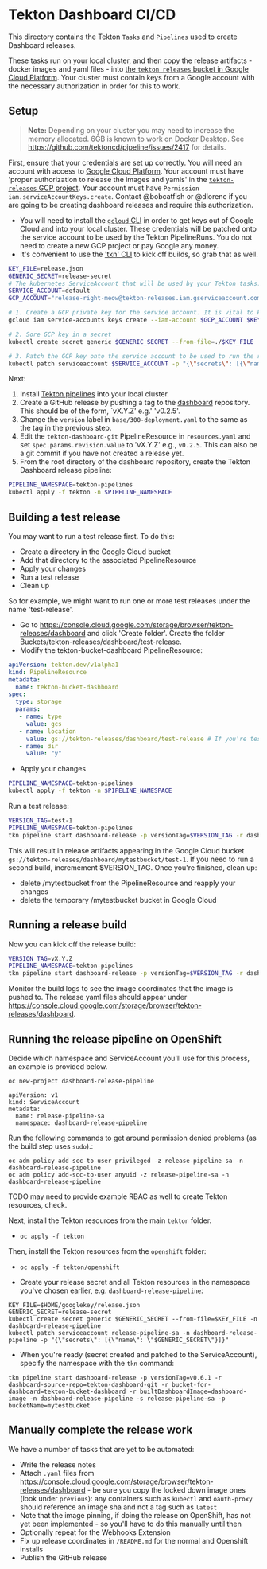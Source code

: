 # Tekton Dashboard CI/CD

This directory contains the Tekton `Tasks` and `Pipelines` used to create Dashboard releases.

These tasks run on your local cluster, and then copy the release artifacts - docker images and yaml files - into [the `tekton releases` bucket in Google Cloud Platform](https://console.cloud.google.com/storage/browser/tekton-releases/dashboard). Your cluster must contain keys from a Google account with the necessary authorization in order for this to work.

## Setup

> **Note:** 
> Depending on your cluster you may need to increase the memory allocated. 6GB is known to work on Docker Desktop.
> See https://github.com/tektoncd/pipeline/issues/2417 for details.

First, ensure that your credentials are set up correctly. You will need an account with access to [Google Cloud Platform](https://console.cloud.google.com). Your account must have 'proper authorization to release the images and yamls' in the [`tekton-releases` GCP project](https://github.com/tektoncd/plumbing#prow). Your account must have `Permission iam.serviceAccountKeys.create`. Contact @bobcatfish or @dlorenc if you are going to be creating dashboard releases and require this authorization.

- You will need to install the [`gcloud` CLI](https://cloud.google.com/sdk/gcloud/) in order to get keys out of Google Cloud and into your local cluster. These credentials will be patched onto the service account to be used by the Tekton PipelineRuns. You do not need to create a new GCP project or pay Google any money.
- It's convenient to use the ['tkn' CLI](https://github.com/tektoncd/cli) to kick off builds, so grab that as well.

```bash
KEY_FILE=release.json
GENERIC_SECRET=release-secret
# The kubernetes ServiceAccount that will be used by your Tekton tasks. 'default' is the default. It should already exist.
SERVICE_ACCOUNT=default
GCP_ACCOUNT="release-right-meow@tekton-releases.iam.gserviceaccount.com"

# 1. Create a GCP private key for the service account. It is vital to keep a copy safe since there is a limit of ten keys in total.
gcloud iam service-accounts keys create --iam-account $GCP_ACCOUNT $KEY_FILE

# 2. Sore GCP key in a secret
kubectl create secret generic $GENERIC_SECRET --from-file=./$KEY_FILE

# 3. Patch the GCP key onto the service account to be used to run the release pipeline.
kubectl patch serviceaccount $SERVICE_ACCOUNT -p "{\"secrets\": [{\"name\": \"$GENERIC_SECRET\"}]}"
```

Next:

1. Install [Tekton pipelines](https://github.com/tektoncd/pipeline) into your local cluster.
1. Create a GitHub release by pushing a tag to the [dashboard](https://github.com/tektoncd/dashboard) repository. This should be of the form, `vX.Y.Z' e.g.' 'v0.2.5'.
1. Change the `version` label in `base/300-deployment.yaml` to the same as the tag in the previous step.
1. Edit the `tekton-dashboard-git` PipelineResource in `resources.yaml` and set `spec.params.revision.value` to 'vX.Y.Z' e.g., `v0.2.5`. This can also be a git commit if you have not created a release yet.
1. From the root directory of the dashboard repository, create the Tekton Dashboard release pipeline:

```bash
PIPELINE_NAMESPACE=tekton-pipelines
kubectl apply -f tekton -n $PIPELINE_NAMESPACE
```

## Building a test release

You may want to run a test release first. To do this:

- Create a directory in the Google Cloud bucket
- Add that directory to the associated PipelineResource
- Apply your changes
- Run a test release
- Clean up

So for example, we might want to run one or more test releases under the name 'test-release'. 

- Go to https://console.cloud.google.com/storage/browser/tekton-releases/dashboard and click 'Create folder'. Create the folder Buckets/tekton-releases/dashboard/test-release.
- Modify the tekton-bucket-dashboard PipelineResource:

```yaml
apiVersion: tekton.dev/v1alpha1
kind: PipelineResource
metadata:
  name: tekton-bucket-dashboard
spec:
  type: storage
  params:
   - name: type
     value: gcs
   - name: location
     value: gs://tekton-releases/dashboard/test-release # If you're testing use your bucket name here instead of test-release
   - name: dir
     value: "y"
```

- Apply your changes

```bash
PIPELINE_NAMESPACE=tekton-pipelines
kubectl apply -f tekton -n $PIPELINE_NAMESPACE
```

Run a test release:

```bash
VERSION_TAG=test-1
PIPELINE_NAMESPACE=tekton-pipelines
tkn pipeline start dashboard-release -p versionTag=$VERSION_TAG -r dashboard-source-repo=tekton-dashboard-git -r bucket-for-dashboard=tekton-bucket-dashboard -r builtDashboardImage=dashboard-image -n $PIPELINE_NAMESPACE -s $SERVICE_ACCOUNT -p bucketName=mytestbucket
```

This will result in release artifacts appearing in the Google Cloud bucket `gs://tekton-releases/dashboard/mytestbucket/test-1`. If you need to run a second build, incremement $VERSION_TAG. Once you're finished, clean up:

- delete /mytestbucket from the PipelineResource and reapply your changes
- delete the temporary /mytestbucket bucket in Google Cloud

## Running a release build

Now you can kick off the release build:

```bash
VERSION_TAG=vX.Y.Z
PIPELINE_NAMESPACE=tekton-pipelines
tkn pipeline start dashboard-release -p versionTag=$VERSION_TAG -r dashboard-source-repo=tekton-dashboard-git -r bucket-for-dashboard=tekton-bucket-dashboard -r builtDashboardImage=dashboard-image -n $PIPELINE_NAMESPACE -s $SERVICE_ACCOUNT -p bucketName=latest
```

Monitor the build logs to see the image coordinates that the image is pushed to. The release yaml files should appear under https://console.cloud.google.com/storage/browser/tekton-releases/dashboard.

## Running the release pipeline on OpenShift

Decide which namespace and ServiceAccount you'll use for this process, an example is provided below.

`oc new-project dashboard-release-pipeline`

```
apiVersion: v1
kind: ServiceAccount
metadata:
  name: release-pipeline-sa
  namespace: dashboard-release-pipeline
```

Run the following commands to get around permission denied problems (as the build step uses `sudo`).:

```
oc adm policy add-scc-to-user privileged -z release-pipeline-sa -n dashboard-release-pipeline
oc adm policy add-scc-to-user anyuid -z release-pipeline-sa -n dashboard-release-pipeline
```

TODO may need to provide example RBAC as well to create Tekton resources, check.

Next, install the Tekton resources from the main `tekton` folder.

- `oc apply -f tekton`

Then, install the Tekton resources from the `openshift` folder:

- `oc apply -f tekton/openshift`

- Create your release secret and all Tekton resources in the namespace you've chosen earlier, e.g. `dashboard-release-pipeline`:

```
KEY_FILE=$HOME/googlekey/release.json
GENERIC_SECRET=release-secret
kubectl create secret generic $GENERIC_SECRET --from-file=$KEY_FILE -n dashboard-release-pipeline
kubectl patch serviceaccount release-pipeline-sa -n dashboard-release-pipeline -p "{\"secrets\": [{\"name\": \"$GENERIC_SECRET\"}]}"
```

- When you're ready (secret created and patched to the ServiceAccount), specify the namespace with the `tkn` command:

```
tkn pipeline start dashboard-release -p versionTag=v0.6.1 -r dashboard-source-repo=tekton-dashboard-git -r bucket-for-dashboard=tekton-bucket-dashboard -r builtDashboardImage=dashboard-image -n dashboard-release-pipeline -s release-pipeline-sa -p bucketName=mytestbucket
```

## Manually complete the release work

We have a number of tasks that are yet to be automated:

- Write the release notes
- Attach `.yaml` files from https://console.cloud.google.com/storage/browser/tekton-releases/dashboard - be sure you copy the locked down image ones (look under `previous`): any containers such as `kubectl` and `oauth-proxy` should reference an image sha and not a tag such as `latest`
- Note that the image pinning, if doing the release on OpenShift, has not yet been implemented - so you'll have to do this manually until then
- Optionally repeat for the Webhooks Extension
- Fix up release coordinates in `/README.md` for the normal and Openshift installs
- Publish the GitHub release
